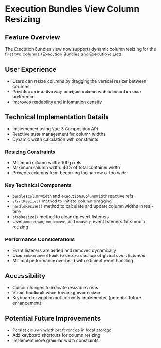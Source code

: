 # Execution Bundles View Column Resizing

## Feature Overview
The Execution Bundles view now supports dynamic column resizing for the first two columns (Execution Bundles and Executions List).

## User Experience
- Users can resize columns by dragging the vertical resizer between columns
- Provides an intuitive way to adjust column widths based on user preference
- Improves readability and information density

## Technical Implementation Details
- Implemented using Vue 3 Composition API
- Reactive state management for column widths
- Dynamic width calculation with constraints

### Resizing Constraints
- Minimum column width: 100 pixels
- Maximum column width: 40% of total container width
- Prevents columns from becoming too narrow or too wide

### Key Technical Components
- `bundlesColumnWidth` and `executionsColumnWidth` reactive refs
- `startResize()` method to initiate column dragging
- `handleResize()` method to calculate and update column widths in real-time
- `stopResize()` method to clean up event listeners
- Uses `mousedown`, `mousemove`, and `mouseup` event listeners for smooth resizing

### Performance Considerations
- Event listeners are added and removed dynamically
- Uses `onUnmounted` hook to ensure cleanup of global event listeners
- Minimal performance overhead with efficient event handling

## Accessibility
- Cursor changes to indicate resizable areas
- Visual feedback when hovering over resizer
- Keyboard navigation not currently implemented (potential future enhancement)

## Potential Future Improvements
- Persist column width preferences in local storage
- Add keyboard shortcuts for column resizing
- Implement more granular width constraints
